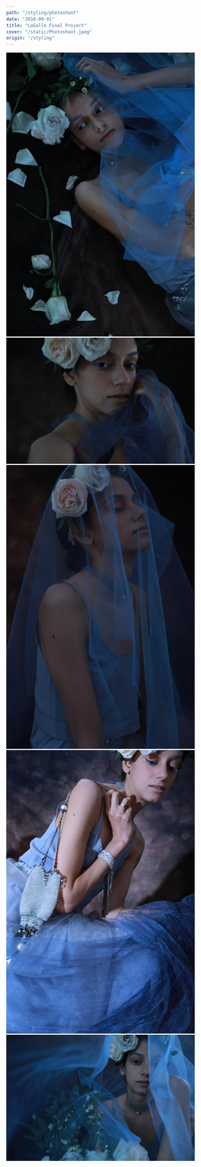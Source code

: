```yaml
---
path: "/styling/photoshoot"
date: "2018-09-01"
title: "LaSalle Final Project"
cover: "/static/Photoshoot.jpeg"
origin: "/styling"
---
```

![Javia - Photoshoot](/static/Photoshoot.jpeg)
![Javia - Photoshoot](/static/Photoshoot(2).jpeg)
![Javia - Photoshoot](/static/Photoshoot(3).jpeg)
![Javia - Photoshoot](/static/Photoshoot(4).jpeg)
![Javia - Photoshoot](/static/Photoshoot(5).jpeg)